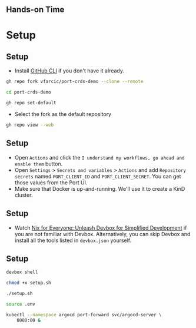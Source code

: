 <!-- .slide: data-background="../img/background/hands-on.jpg" -->
## Hands-on Time

# Setup


## Setup

* Install [GitHub CLI](https://cli.github.com/) if you don't have it already.

```sh
gh repo fork vfarcic/port-crds-demo --clone --remote

cd port-crds-demo

gh repo set-default
```

* Select the fork as the default repository

```sh
gh repo view --web
```


## Setup

* Open `Actions` and click the `I understand my workflows, go ahead and enable them` button.
* Open `Settings` > `Secrets and variables` > `Actions` and add `Repository secrets` named `PORT_CLIENT_ID` and `PORT_CLIENT_SECRET`. You can get those values from the Port UI.
* Make sure that Docker is up-and-running. We'll use it to create a KinD cluster.


## Setup

* Watch [Nix for Everyone: Unleash Devbox for Simplified Development](https://youtu.be/WiFLtcBvGMU) if you are not familiar with Devbox. Alternatively, you can skip Devbox and install all the tools listed in `devbox.json` yourself.


## Setup

```sh
devbox shell

chmod +x setup.sh

./setup.sh

source .env

kubectl --namespace argocd port-forward svc/argocd-server \
    8080:80 &
```